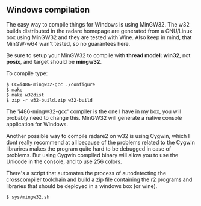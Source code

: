 ## Windows compilation

The easy way to compile things for Windows is using MinGW32. The w32 builds distributed in the radare homepage are generated from a GNU/Linux box using MinGW32 and they are tested with Wine. Also keep in mind, that MinGW-w64 wan't tested, so no guarantees here.

Be sure to setup your MinGW32 to compile with **thread model: win32**, not **posix**, and target should be **mingw32**.

To compile type:

    $ CC=i486-mingw32-gcc ./configure
    $ make
    $ make w32dist
    $ zip -r w32-build.zip w32-build

The 'i486-mingw32-gcc' compiler is the one I have in my box, you will probably need to change this. MinGW32 will generate a native console application for Windows.

Another possible way to compile radare2 on w32 is using Cygwin, which I dont really recommend at all because of the problems related to the Cygwin librarires makes the program quite hard to be debugged in case of problems.
But using Cygwin compiled binary will allow you to use the Unicode in the console, and to use 256 colors.

There's a script that automates the process of autodetecting the crosscompiler toolchain and build a zip file containing the r2 programs and libraries that should be deployed in a windows box (or wine).

    $ sys/mingw32.sh
